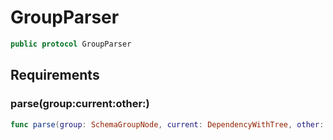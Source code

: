 # GroupParser

``` swift
public protocol GroupParser
```

## Requirements

### parse(group:​current:​other:​)

``` swift
func parse(group: SchemaGroupNode, current: DependencyWithTree, other: [DependencyWithTree]) throws -> SchemaGroupModel
```
